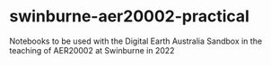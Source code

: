 # swinburne-aer20002-practical
Notebooks to be used with the Digital Earth Australia Sandbox in the teaching of AER20002 at Swinburne in 2022
